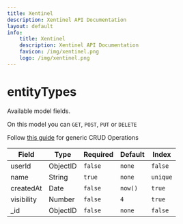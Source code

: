 ```yaml
---
title: Xentinel
description: Xentinel API Documentation
layout: default
info:
    title: Xentinel
    description: Xentinel API Documentation
    favicon: /img/xentinel.png
    logo: /img/xentinel.png
---
```

# entityTypes

Available model fields.

On this model you can `GET`, `POST`, `PUT` or `DELETE`

Follow [this guide](/xentinel/crud) for generic CRUD Operations

|Field|Type|Required|Default|Index|
|---|---|---|---|---|
|userId|ObjectID|`false`|`none`|`false`|
|name|String|`true`|`none`|`unique`|
|createdAt|Date|`false`|`now() `|`true`|
|visibility|Number|`false`|`4`|`true`|
|_id|ObjectID|`false`|`none`|`false`|
